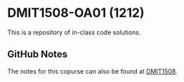 # DMIT1508-OA01 (1212)
This is a repository of in-class code solutions.

## GitHub Notes
The notes for this copurse can also be found at [DMIT1508](https://allannait.github.io/dmit1508/).
